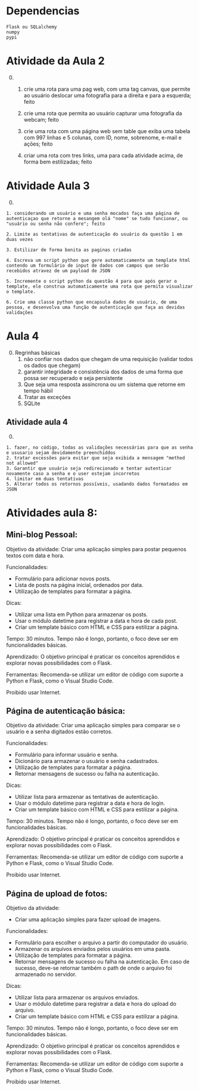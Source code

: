 # Dependencias
    Flask ou SQLalchemy
    numpy
    pypi


# Atividade da Aula 2

0. 
    1. crie uma rota para uma pag web, com uma tag canvas, que permite ao usuário deslocar uma fotografia para a direita e para a esquerda; feito

    2. crie uma rota que permita ao usuário capturar uma fotografia da webcam; feito

    3. crie uma rota com uma página web sem table que exiba uma tabela com 997 linhas e 5 colunas, com ID,  nome, sobrenome, e-mail e ações; feito

    4. criar uma rota com tres links, uma para cada atividade acima, de forma bem estilizadas; feito



# Atividade Aula 3

0. 

    1. considerando um usuário e uma senha mocados faça uma página de autenticaçao que retorne a mesangem olá "nome" se tudo funcionar, ou "usuário ou senha não confere"; feito

    2. Limite as tentativas de autenticação do usuário da questão 1 em duas vezes

    3. Estilizar de forma bonita as paginas criadas

    4. Escreva um script python que gere automaticamente um template html contendo um formulário de input de dados com campos que serão recebidos atravez de um payload de JSON

    5. Incremente o script python da questão 4 para que após gerar o template, ele construa automaticamente uma rota que permita visualizar o template. 

    6. Crie uma classe python que encapsula dados de usuário, de uma pessoa, e desenvolva uma função de autenticação que faça as devidas validações

# Aula 4

0. Regrinhas básicas
    1. não confiar nos dados que chegam de uma requisição (validar todos os dados que chegam)
    2. garantir integridade e consistência dos dados de uma forma que possa ser recuperado e seja persistente 
    3. Que seja uma resposta assíncrona ou um sistema que retorne em tempo hábil
    4. Tratar as exceções
    5. SQLite

## Atividade aula 4

0. 

    1. fazer, no código, todas as validações necessárias para que as senha e ususario sejam devidamente preenchiddos
    2. tratar excessões para evitar que seja exibida a mensagem "method not allowed"
    3. Garantir que usuário seja redirecionado e tentar autenticar novamente caso a senha e o user estejam incorretos
    4. limitar em duas tentativas
    5. Alterar todos os retornos possíveis, usadando dados formatados em JSON


# Atividades aula 8:

## Mini-blog Pessoal:

Objetivo da atividade: 
Criar uma aplicação simples para postar pequenos textos com data e hora.

Funcionalidades:
- Formulário para adicionar novos posts.
- Lista de posts na página inicial, ordenados por data.
- Utilização de templates para formatar a página.

Dicas:
- Utilizar uma lista em Python para armazenar os posts.
- Usar o módulo datetime para registrar a data e hora de cada post.
- Criar um template básico com HTML e CSS para estilizar a página.

Tempo: 30 minutos. Tempo não é longo, portanto, o foco deve ser em funcionalidades básicas.

Aprendizado: O objetivo principal é praticar os conceitos aprendidos e explorar novas possibilidades com o Flask.

Ferramentas: Recomenda-se utilizar um editor de código com suporte a Python e Flask, como o Visual Studio Code.

Proibido usar Internet.

    
## Página de autenticação básica:

Objetivo da atividade: 
Criar uma aplicação simples para comparar se o usuário e a senha digitados estão corretos.

Funcionalidades:
- Formulário para informar usuário e senha.
- Dicionário para armazenar o usuário e senha cadastrados.
- Utilização de templates para formatar a página.
- Retornar mensagens de sucesso ou falha na autenticação.

Dicas: 
- Utilizar lista para armazenar as tentativas de autenticação.
- Usar o módulo datetime para registrar a data e hora de login.
- Criar um template básico com HTML e CSS para estilizar a página.

Tempo: 30 minutos. Tempo não é longo, portanto, o foco deve ser em funcionalidades básicas.

Aprendizado: O objetivo principal é praticar os conceitos aprendidos e explorar novas possibilidades com o Flask.

Ferramentas: Recomenda-se utilizar um editor de código com suporte a Python e Flask, como o Visual Studio Code.

Proibido usar Internet.


## Página de upload de fotos:

Objetivo da atividade: 
- Criar uma aplicação simples para fazer upload de imagens.

Funcionalidades:
- Formulário para escolher o arquivo a partir do computador do usuário.
- Armazenar os arquivos enviados pelos usuários em uma pasta.
- Utilização de templates para formatar a página.
- Retornar mensagens de sucesso ou falha na autenticação. Em caso de sucesso, deve-se retornar também o path de onde o arquivo foi armazenado no servidor.

Dicas:
- Utilizar lista para armazenar os arquivos enviados.
- Usar o módulo datetime para registrar a data e hora do upload do arquivo.
- Criar um template básico com HTML e CSS para estilizar a página.

Tempo: 30 minutos. Tempo não é longo, portanto, o foco deve ser em funcionalidades básicas.

Aprendizado: O objetivo principal é praticar os conceitos aprendidos e explorar novas possibilidades com o Flask.

Ferramentas: Recomenda-se utilizar um editor de código com suporte a Python e Flask, como o Visual Studio Code.

Proibido usar Internet.